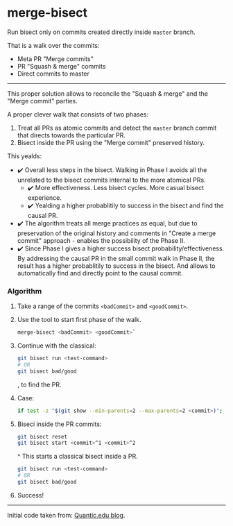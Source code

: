 # merge-bisect

Run bisect only on commits created directly inside `master` branch.

That is a walk over the commits:
  * Meta PR "Merge commits"
  * PR "Squash & merge" commits
  * Direct commits to master

---

This proper solution allows to reconcile the "Squash & merge" and the "Merge commit" parties.

A proper clever walk that consists of two phases:
1. Treat all PRs as atomic commits and detect the `master` branch commit that directs towards the particular PR.
2. Bisect inside the PR using the "Merge commit" preserved history.

This yealds:
  * :heavy_check_mark: Overall less steps in the bisect. Walking in Phase I avoids all the unrelated to the bisect commits internal to the more atomical PRs.
    * :heavy_check_mark: More effectiveness. Less bisect cycles. More casual bisect experience.
    * :heavy_check_mark: Yealding a higher probablitily to success in the bisect and find the causal PR.
  * :heavy_check_mark: The algorithm treats all merge practices as equal, but due to preservation of the original history and comments in "Create a merge commit" approach - enables the possibility of the Phase II.
  * :heavy_check_mark: Since Phase I gives a higher success bisect probability/effectiveness. By addressing the causal PR in the small commit walk in Phase II, the result has a higher probablitily to success in the bisect. And allows to automatically find and directly point to the causal commit.

### Algorithm

  1. Take a range of the commits `<badCommit>` and `<goodCommit>`.
    
  2. Use the tool to start first phase of the walk.

      ```sh
      merge-bisect <badCommit> <goodCommit>`
      ```
  
  3. Continue with the classical:

      ```sh
      git bisect run <test-command>
      # OR
      git bisect bad/good
      ```
      , to find the PR.

  4. Case:
  
      ```sh
      if test -z "$(git show --min-parents=2 --max-parents=2 <commit>)"; then echo <commit>; else echo <continue>; fi
      ```
  
  5. Biseci inside the PR commits:
  
      ```sh
      git bisect reset
      git bisect start <commit>^1 <commit>^2
      ```
      ^ This starts a classical bisect inside a PR.

      ```sh
      git bisect run <test-command>
      # OR
      git bisect bad/good
      ```

  6. Success!

---

Initial code taken from: [Quantic.edu blog](https://blog.quantic.edu/2015/02/03/git-bisect-debugging-with-feature-branches/).
